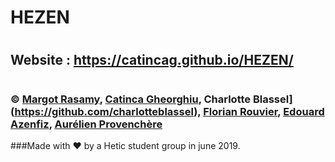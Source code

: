 # HEZEN
#
## Website : https://catincag.github.io/HEZEN/
#
### © [Margot Rasamy](https://github.com/MargotRasamy), [Catinca Gheorghiu](https://github.com/CatincaG), Charlotte Blassel](https://github.com/charlotteblassel), [Florian Rouvier](https://github.com/FlorianROUVIER), [Edouard Azenfiz](https://pages.github.com/), [Aurélien Provenchère](https://github.com/aurelienprovenchere)

###Made with ❤ by a Hetic student group in june 2019.
